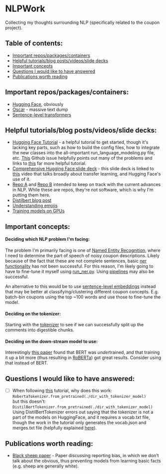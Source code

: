 # NLPWork

Collecting my thoughts surrounding NLP (specifically related to the coupon project).

## Table of contents:
 * [Important repos/packages/containers](#irpc)  
 * [Helpful tutorials/blog posts/videos/slide decks](#htbpvsd)  
 * [Important concepts](#ic)  
 * [Questions I would like to have answered](#qiwltha)   
 * [Publications worth reading](#pwr)   

<a name="irpc"/>

## Important repos/packages/containers:

- [Hugging Face](https://github.com/huggingface), obviously
- [Oscar](https://oscar-corpus.com/) - massive text dump
- [Sentence-level transformers](https://github.com/UKPLab/sentence-transformers)

<a name="htbpvsd"/>

## Helpful tutorials/blog posts/videos/slide decks:

- [Hugging Face Tutorial](https://huggingface.co/blog/how-to-train) - a helpful tutorial to get started, though it's lacking key parts, such as how to build the config files, how to integrate the new classes into the all-important run_language_modeling.py file, etc. [This](https://github.com/huggingface/transformers/issues/3192) Github issue helpfully points out many of the problems and links to [this](https://zablo.net/blog/post/training-roberta-from-scratch-the-missing-guide-polish-language-model/) far more helpful tutorial.
- [Comprehensive Hugging Face slide deck](https://docs.google.com/presentation/d/1fIhGikFPnb7G5kr58OvYC3GN4io7MznnM0aAgadvJfc/edit#slide=id.g5888218f39_50_205) - this slide deck is linked to [this](https://www.youtube.com/watch?v=rEGB7-FlPRs) video that talks broadly about transfer learning, and Hugging Face's use of it.
- [Repo A](https://github.com/keon/awesome-nlp) and [Repo B](https://nlpprogress.com/) intended to keep on track with the current advances in NLP. While these are repos, they're not software, which is why I'm putting them here.
- [Distilbert blog post](https://medium.com/huggingface/distilbert-8cf3380435b5)
- [Understanding emojis](https://medium.com/huggingface/understanding-emotions-from-keras-to-pytorch-3ccb61d5a983)
- [Training models on GPUs](https://medium.com/huggingface/training-larger-batches-practical-tips-on-1-gpu-multi-gpu-distributed-setups-ec88c3e51255)

<a name="ic"/>

## Important concepts:


#### Deciding which NLP problem I'm facing:  

The problem I'm primarily facing is one of [Named Entity Recognition](https://en.wikipedia.org/wiki/Named-entity_recognition), where I need to determine the part of speech of noisy coupon descriptions. Likely because of the fact that these are not complete sentences, basic [ner functionality](https://huggingface.co/transformers/usage.html#named-entity-recognition) has not been successful. For this reason, I'm likely going to have to fine-tune it myself using [run_ner.py](https://github.com/huggingface/transformers/blob/master/examples/token-classification/run_ner.py). Using [pipelines](https://huggingface.co/transformers/main_classes/pipelines.html) may also be successful.  

An alternative to this would be to use [sentence-level embeddings](https://arxiv.org/abs/1908.10084) instead that may be better at classifying/clustering different coupon concepts. E.g. batch-bin coupons using the top ~100 words and use those to fine-tune the model.

#### Deciding on the tokenizer:   

Starting with the [tokenizer](https://huggingface.co/transformers/main_classes/tokenizer.html) to see if we can successfully split up the comments into digestible chunks.   

#### Deciding on the down-stream model to use:

Interestingly [this paper](https://arxiv.org/abs/1907.11692) found that BERT was *under*trained, and that training it up a bit more (thus resulting in [RoBERTa](https://huggingface.co/transformers/model_doc/roberta.html)) got great results. Consider using that instead of BERT.

<a name="qiwltha"/>

## Questions I would like to have answered:

- [ ] When following [this](https://huggingface.co/blog/how-to-train) tutorial, why does this work:  
      ```RobertaTokenizer.from_pretrained(./dir_with_tokenizer_model)```  
      but this doesn't:  
      ```DistilBertTokenizer.from_pretrained(./dir_with_tokenizer_model)```   
      Using DistilBertTokenizer errors out saying that the tokenizer is not a part of the models on HuggingFace, and it requires a vocab.txt file, though the work in the tutorial only generates the vocab.json and merges.txt file (helpfully explained [here](https://github.com/huggingface/transformers/issues/1083#issuecomment-524303077)).

<a name="pwr"/>

## Publications worth reading:

 * [Black sheep paper](https://dl.acm.org/doi/abs/10.1145/2509558.2509563?casa_token=xByjqpBg-PQAAAAA%3AnQlfSI4-OdkAvaD9r8kDz4ZMunYV1lfxE2d4-Or22zJZrOEZ6rwXPv3tlBdfFZ5K84S8OjGhSrhxcA) - Paper discussing reporting bias, in which we don't talk about the obvious, thus preventing models from learning basic facts (e.g. sheep are generally white).
